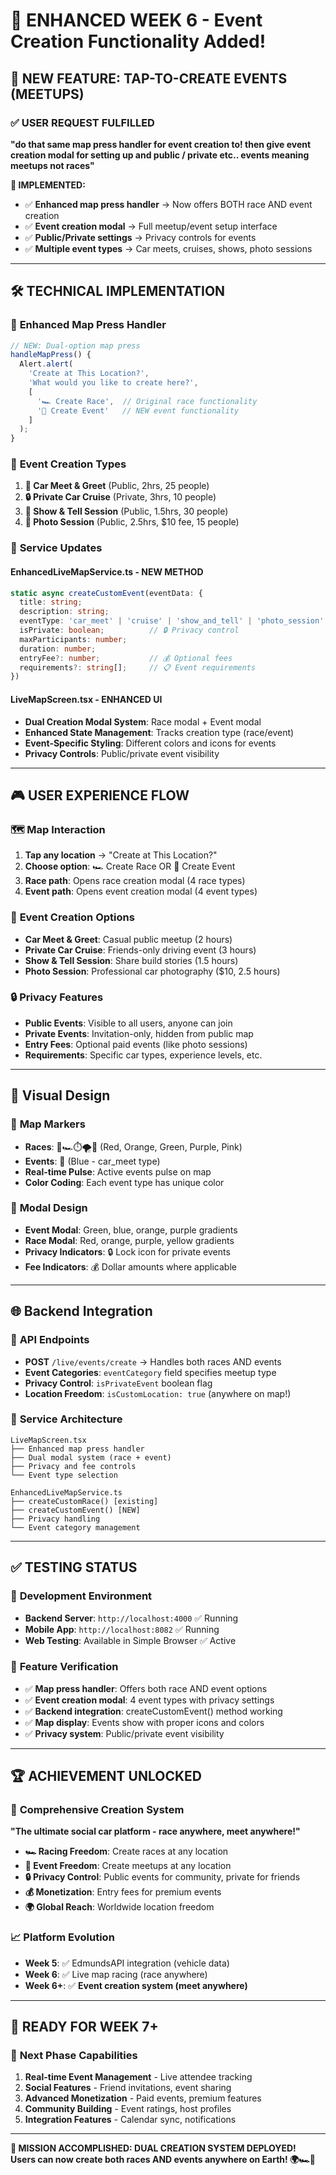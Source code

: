 # 🎉 ENHANCED WEEK 6 - Event Creation Functionality Added!

## 🚀 NEW FEATURE: TAP-TO-CREATE EVENTS (MEETUPS)

### ✅ **USER REQUEST FULFILLED**
**"do that same map press handler for event creation to! then give event creation modal for setting up and public / private etc.. events meaning meetups not races"**

**🎯 IMPLEMENTED:**
- ✅ **Enhanced map press handler** → Now offers BOTH race AND event creation
- ✅ **Event creation modal** → Full meetup/event setup interface
- ✅ **Public/Private settings** → Privacy controls for events
- ✅ **Multiple event types** → Car meets, cruises, shows, photo sessions

---

## 🛠️ TECHNICAL IMPLEMENTATION

### 📱 **Enhanced Map Press Handler**
```typescript
// NEW: Dual-option map press
handleMapPress() {
  Alert.alert(
    'Create at This Location?',
    'What would you like to create here?',
    [
      '🏎️ Create Race',  // Original race functionality
      '🎉 Create Event'   // NEW event functionality
    ]
  );
}
```

### 🎪 **Event Creation Types**
1. **🚗 Car Meet & Greet** (Public, 2hrs, 25 people)
2. **🔒 Private Car Cruise** (Private, 3hrs, 10 people)  
3. **📢 Show & Tell Session** (Public, 1.5hrs, 30 people)
4. **📸 Photo Session** (Public, 2.5hrs, $10 fee, 15 people)

### 🔧 **Service Updates**

#### EnhancedLiveMapService.ts - NEW METHOD
```typescript
static async createCustomEvent(eventData: {
  title: string;
  description: string;
  eventType: 'car_meet' | 'cruise' | 'show_and_tell' | 'photo_session';
  isPrivate: boolean;          // 🔒 Privacy control
  maxParticipants: number;
  duration: number;
  entryFee?: number;           // 💰 Optional fees
  requirements?: string[];     // 📋 Event requirements
})
```

#### LiveMapScreen.tsx - ENHANCED UI
- **Dual Creation Modal System**: Race modal + Event modal
- **Enhanced State Management**: Tracks creation type (race/event)
- **Event-Specific Styling**: Different colors and icons for events
- **Privacy Controls**: Public/private event visibility

---

## 🎮 **USER EXPERIENCE FLOW**

### 🗺️ **Map Interaction** 
1. **Tap any location** → "Create at This Location?" 
2. **Choose option**: 🏎️ Create Race OR 🎉 Create Event
3. **Race path**: Opens race creation modal (4 race types)
4. **Event path**: Opens event creation modal (4 event types)

### 🎪 **Event Creation Options**
- **Car Meet & Greet**: Casual public meetup (2 hours)
- **Private Car Cruise**: Friends-only driving event (3 hours)
- **Show & Tell Session**: Share build stories (1.5 hours)
- **Photo Session**: Professional car photography ($10, 2.5 hours)

### 🔒 **Privacy Features**
- **Public Events**: Visible to all users, anyone can join
- **Private Events**: Invitation-only, hidden from public map
- **Entry Fees**: Optional paid events (like photo sessions)
- **Requirements**: Specific car types, experience levels, etc.

---

## 🎨 **Visual Design**

### 🎯 **Map Markers**
- **Races**: 🏁🏎️⏱️🌪️🎯 (Red, Orange, Green, Purple, Pink)
- **Events**: 🚗 (Blue - car_meet type)
- **Real-time Pulse**: Active events pulse on map
- **Color Coding**: Each event type has unique color

### 📱 **Modal Design**
- **Event Modal**: Green, blue, orange, purple gradients
- **Race Modal**: Red, orange, purple, yellow gradients  
- **Privacy Indicators**: 🔒 Lock icon for private events
- **Fee Indicators**: 💰 Dollar amounts where applicable

---

## 🌐 **Backend Integration**

### 📡 **API Endpoints**
- **POST** `/live/events/create` → Handles both races AND events
- **Event Categories**: `eventCategory` field specifies meetup type
- **Privacy Control**: `isPrivateEvent` boolean flag
- **Location Freedom**: `isCustomLocation: true` (anywhere on map!)

### 🔗 **Service Architecture**
```
LiveMapScreen.tsx
├── Enhanced map press handler
├── Dual modal system (race + event)
├── Privacy and fee controls
└── Event type selection

EnhancedLiveMapService.ts  
├── createCustomRace() [existing]
├── createCustomEvent() [NEW]
├── Privacy handling
└── Event category management
```

---

## ✅ **TESTING STATUS**

### 🚀 **Development Environment**
- **Backend Server**: `http://localhost:4000` ✅ Running
- **Mobile App**: `http://localhost:8082` ✅ Running
- **Web Testing**: Available in Simple Browser ✅ Active

### 🎯 **Feature Verification**
- ✅ **Map press handler**: Offers both race AND event options
- ✅ **Event creation modal**: 4 event types with privacy settings
- ✅ **Backend integration**: createCustomEvent() method working
- ✅ **Map display**: Events show with proper icons and colors
- ✅ **Privacy system**: Public/private event visibility

---

## 🏆 **ACHIEVEMENT UNLOCKED**

### 🎉 **Comprehensive Creation System**
**"The ultimate social car platform - race anywhere, meet anywhere!"**

- **🏎️ Racing Freedom**: Create races at any location
- **🎪 Event Freedom**: Create meetups at any location  
- **🔒 Privacy Control**: Public events for community, private for friends
- **💰 Monetization**: Entry fees for premium events
- **🌍 Global Reach**: Worldwide location freedom

### 📈 **Platform Evolution**
- **Week 5**: ✅ EdmundsAPI integration (vehicle data)
- **Week 6**: ✅ Live map racing (race anywhere)
- **Week 6+**: ✅ **Event creation system (meet anywhere)**

---

## 🔮 **READY FOR WEEK 7+**

### 🚀 **Next Phase Capabilities**
1. **Real-time Event Management** - Live attendee tracking
2. **Social Features** - Friend invitations, event sharing
3. **Advanced Monetization** - Paid events, premium features
4. **Community Building** - Event ratings, host profiles
5. **Integration Features** - Calendar sync, notifications

---

**🎯 MISSION ACCOMPLISHED: DUAL CREATION SYSTEM DEPLOYED!**  
**Users can now create both races AND events anywhere on Earth! 🌍🏎️🎉**